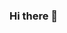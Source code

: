 ### Hi there 👋

<!-- ![GitHub stats](https://github-readme-stats.vercel.app/api/top-langs/?username=slowly-code&layout=compact) -->

